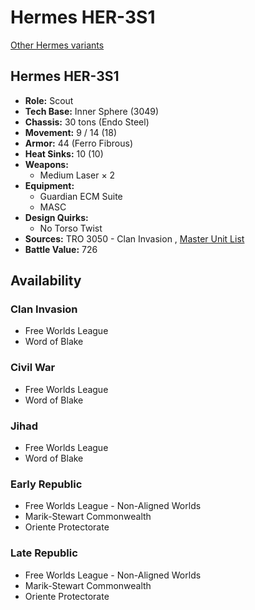# Hermes HER-3S1 

[Other Hermes variants](../hermes.md) 

## Hermes HER-3S1 

- **Role:** Scout 
- **Tech Base:** Inner Sphere (3049) 
- **Chassis:** 30 tons (Endo Steel) 
- **Movement:** 9 / 14 (18) 
- **Armor:** 44 (Ferro Fibrous) 
- **Heat Sinks:** 10 (10) 
- **Weapons:** 
  - Medium Laser × 2 
- **Equipment:** 
  - Guardian ECM Suite 
  - MASC 
- **Design Quirks:** 
  - No Torso Twist 
- **Sources:** TRO 3050 - Clan Invasion , [Master Unit List](http://masterunitlist.info/Unit/Details/1490/hermes-her-3s1) 
- **Battle Value:** 726 

## Availability 

### Clan Invasion 

- Free Worlds League 
- Word of Blake 

### Civil War 

- Free Worlds League 
- Word of Blake 

### Jihad 

- Free Worlds League 
- Word of Blake 

### Early Republic 

- Free Worlds League - Non-Aligned Worlds 
- Marik-Stewart Commonwealth 
- Oriente Protectorate 

### Late Republic 

- Free Worlds League - Non-Aligned Worlds 
- Marik-Stewart Commonwealth 
- Oriente Protectorate 

